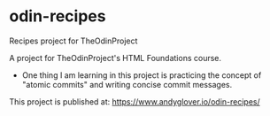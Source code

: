 # odin-recipes
Recipes project for TheOdinProject

A project for TheOdinProject's HTML Foundations course.

 - One thing I am learning in this project is practicing the concept of "atomic commits" and writing concise commit messages.

 This project is published at: https://www.andyglover.io/odin-recipes/